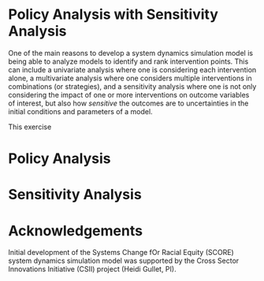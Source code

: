 # Policy Analysis with Sensitivity Analysis

One of the main reasons to develop a system dynamics simulation model is being able to analyze models to identify and rank intervention points. This can include a univariate analysis where one is considering each intervention alone, a multivariate analysis where one considers multiple interventions in combinations (or strategies), and a sensitivity analysis where one is not only considering the impact of one or more interventions on outcome variables of interest, but also how *sensitive* the outcomes are to uncertainties in the initial conditions and parameters of a model. 

This exercise 

# Policy Analysis

# Sensitivity Analysis

# Acknowledgements

Initial development of the Systems Change fOr Racial Equity (SCORE) system dynamics simulation model was supported by the Cross Sector Innovations Initiative (CSII) project (Heidi Gullet, PI). 

